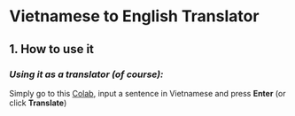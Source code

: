 # Vietnamese to English Translator
## 1. How to use it
### *Using it as a translator (of course):*
Simply go to this [Colab](goole.com), input a sentence in Vietnamese and press **Enter** (or click **Translate**)

